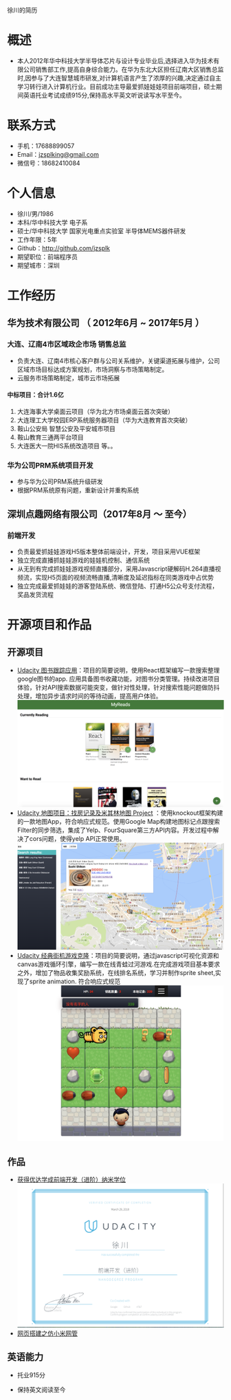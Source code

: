 徐川的简历
# 概述
* 本人2012年华中科技大学半导体芯片与设计专业毕业后,选择进入华为技术有限公司销售部工作,提高自身综合能力。在华为东北大区担任辽南大区销售总监时,因参与了大连智慧城市研发,对计算机语言产生了浓厚的兴趣,决定通过自主学习转行进入计算机行业。目前成功主导最爱抓娃娃娃项目前端项目，硕士期间英语托业考试成绩915分,保持高水平英文听说读写水平至今。
# 联系方式

* 手机：17688899057
* Email：jzsplking@gmail.com
* 微信号：18682410084

# 个人信息

* 徐川/男/1986
* 本科/华中科技大学 电子系
* 硕士/华中科技大学 国家光电重点实验室 半导体MEMS器件研发
* 工作年限：5年
* Github：http://github.com/jzsplk
* 期望职位：前端程序员
* 期望城市：深圳


# 工作经历

## 华为技术有限公司 （ 2012年6月 ~ 2017年5月 ）

### 大连、辽南4市区域政企市场 销售总监
-  负责大连、辽南4市核心客户群与公司关系维护，关键渠道拓展与维护，公司区域市场目标达成方案规划，市场洞察与市场策略制定。
- 云服务市场策略制定，城市云市场拓展
#### 中标项目：合计1.6亿
  1. 大连海事大学桌面云项目（华为北方市场桌面云首次突破）
  2.  大连理工大学校园ERP系统服务器项目（华为大连教育首次突破）
  3.  鞍山公安局 智慧公安及平安城市项目
  4.  鞍山教育三通两平台项目
  5.  大连医大一院HIS系统改造项目 等。。
### 华为公司PRM系统项目开发
- 参与华为公司PRM系统升级研发
- 根据PRM系统原有问题，重新设计并重构系统

## 深圳点趣网络有限公司（2017年8月 ～ 至今）

### 前端开发
- 负责最爱抓娃娃游戏H5版本整体前端设计，开发，项目采用VUE框架
- 独立完成直播抓娃娃游戏的娃娃机控制、通信系统
- 从无到有完成抓娃娃游戏视频直播部分，采用Javascript硬解码H.264直播视频流，实现H5页面的视频流畅直播,清晰度及延迟指标在同类游戏中占优势
- 独立完成最爱抓娃娃的游客登陆系统、微信登陆、打通H5公众号支付流程，奖品发货流程

# 开源项目和作品
## 开源项目
  - [Udacity 图书跟踪应用](https://jzsplk.github.io/myReads_udacity/)：项目的简要说明，使用React框架编写一款搜索整理google图书的app. 应用具备图书收藏功能，对图书分类管理。持续改进项目体验，针对API搜索数据可能突变，做针对性处理，针对搜索性能问题做防抖处理，增加异步请求时间的等待动画，提高用户体验。
    ![](https://github.com/jzsplk/CV/raw/master/img/myreads_udacity.png)
  - [Udacity 地图项目：找房记录及米其林地图 Project](https://github.com/jzsplk/map_project_udacity)
  ：使用knockout框架构建的一款地图App，符合响应式规范。使用Google Map构建地图标记点跟搜索Filter的同步筛选，集成了Yelp、FourSquare第三方API内容。开发过程中解决了cors问题，使得yelp API正常使用。
   ![](https://github.com/jzsplk/CV/raw/master/img/map_udacity.png)
  - [Udacity 经典街机游戏克隆](https://github.com/jzsplk/front-udacity-ArcadeGame)：项目的简要说明，通过javascript可视化资源和canvas游戏循环引擎，编写一款在线青蛙过河游戏.在完成游戏项目基本要求之外，增加了物品收集奖励系统，在线排名系统，学习并制作sprite sheet,实现了sprite animation. 符合响应式规范
   ![](https://github.com/jzsplk/CV/raw/master/img/game_udacity.png)

## 作品
- [获得优达学成前端开发（进阶）纳米学位](https://graduation.udacity.com/nd001-cn-advanced)
  ![](https://github.com/jzsplk/CV/raw/master/img/certification.png)
- [网页搭建之仿小米网管](https://jzsplk.github.io/xc-html-template/)

## 英语能力

- 托业915分

- 保持英文阅读至今
